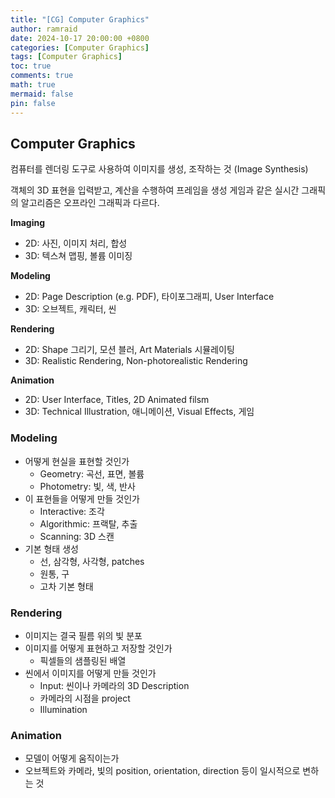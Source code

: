 ```yaml
---
title: "[CG] Computer Graphics"
author: ramraid
date: 2024-10-17 20:00:00 +0800
categories: [Computer Graphics]
tags: [Computer Graphics]
toc: true
comments: true
math: true
mermaid: false
pin: false
---
```


## Computer Graphics

컴퓨터를 렌더링 도구로 사용하여 이미지를 생성, 조작하는 것 (Image Synthesis)

객체의 3D 표현을 입력받고, 계산을 수행하여 프레임을 생성
게임과 같은 실시간 그래픽의 알고리즘은 오프라인 그래픽과 다르다.

**Imaging**
- 2D: 사진, 이미지 처리, 합성
- 3D: 텍스쳐 맵핑, 볼륨 이미징

**Modeling**
- 2D: Page Description (e.g. PDF), 타이포그래피, User Interface
- 3D: 오브젝트, 캐릭터, 씬

**Rendering**
- 2D: Shape 그리기, 모션 블러, Art Materials 시뮬레이팅
- 3D: Realistic Rendering, Non-photorealistic Rendering

**Animation**
- 2D: User Interface, Titles, 2D Animated filsm
- 3D: Technical Illustration, 애니메이션, Visual Effects, 게임

### Modeling

- 어떻게 현실을 표현할 것인가
  - Geometry: 곡선, 표면, 볼륨
  - Photometry: 빛, 색, 반사
- 이 표현들을 어떻게 만들 것인가
  - Interactive: 조각
  - Algorithmic: 프랙탈, 추출
  - Scanning: 3D 스캔
- 기본 형태 생성
  - 선, 삼각형, 사각형, patches
  - 원통, 구
  - 고차 기본 형태

### Rendering

- 이미지는 결국 필름 위의 빛 분포
- 이미지를 어떻게 표현하고 저장할 것인가
  - 픽셀들의 샘플링된 배열
- 씬에서 이미지를 어떻게 만들 것인가
  - Input: 씬이나 카메라의 3D Description
  - 카메라의 시점을 project
  - Illumination

### Animation

- 모델이 어떻게 움직이는가
- 오브젝트와 카메라, 빛의 position, orientation, direction 등이 일시적으로 변하는 것